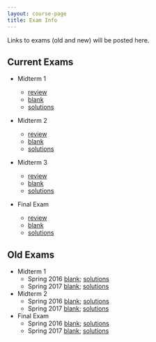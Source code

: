 ```yaml
---
layout: course-page
title: Exam Info
---
```


Links to exams (old and new) will be posted here. 

## Current Exams

- Midterm 1
  - [review](assets/tests/M405s24_m1_rev.pdf)
  - [blank](assets/tests/M405s24_m1.pdf)
  - [solutions](assets/tests/M405s24_m1-s.pdf)
 
- Midterm 2
  - [review](assets/tests/M405s24_m2_rev.pdf)
  - [blank](assets/tests/M405s24_m2.pdf)
  - [solutions](assets/tests/M405s24_m2-s.pdf)
 
- Midterm 3
  - [review](assets/tests/M405s24_m3_rev.pdf)
  - [blank](assets/tests/M405s24_m3.pdf)
  - [solutions](assets/tests/M405s24_m3-s.pdf)
 
- Final Exam
  - [review](assets/tests/M405s2024_M3_FE-review.pdf)
  - [blank]()
  - [solutions]()
 
## Old Exams

- Midterm 1
  - Spring 2016 [blank](assets/tests/M405_T1.pdf); [solutions](assets/tests/M405_T1s.pdf)
  - Spring 2017 [blank](assets/tests/M405S17_T1.pdf); [solutions](assets/tests/M405S17_T1-solns.pdf)
- Midterm 2
  - Spring 2016 [blank](assets/tests/M405_T2.pdf); [solutions](assets/tests/M405_T2s.pdf)
  - Spring 2017 [blank](assets/tests/M405S17_T2.pdf); [solutions](assets/tests/M405S17_T2-solns.pdf)
- Final Exam
  - Spring 2016 [blank](assets/tests/M405_Final_Exam.pdf); [solutions](assets/tests/M405_Final_Exam-solns.pdf)
  - Spring 2017 [blank](assets/tests/M405S17_finalexam.pdf); [solutions](assets/tests/M405S17_finalexam-solns.pdf)


